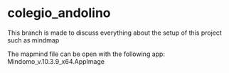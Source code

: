 # colegio_andolino

This branch is made to discuss everything about the setup of this project such as mindmap 

The mapmind file can be open with the following app: Mindomo_v.10.3.9_x64.AppImage
